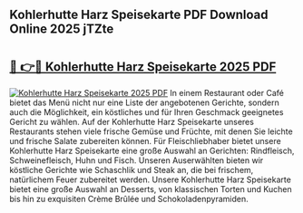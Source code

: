 ## Kohlerhutte Harz Speisekarte PDF Download Online 2025 jTZte

# <h2><a href="http://gccd8o.nevu.top/?p=Kohlerhutte+Harz+Speisekarte">🔗 👉🔴 Kohlerhutte Harz Speisekarte 2025 PDF</a></h2>

[![Kohlerhutte Harz Speisekarte 2025 PDF](https://i.imgur.com/dBaPXMq.png)](http://gccd8o.nevu.top/?p=Kohlerhutte+Harz+Speisekarte)
In einem Restaurant oder Café bietet das Menü nicht nur eine Liste der angebotenen Gerichte, sondern auch die Möglichkeit, ein köstliches und für Ihren Geschmack geeignetes Gericht zu wählen. Auf der Kohlerhutte Harz Speisekarte unseres Restaurants stehen viele frische Gemüse und Früchte, mit denen Sie leichte und frische Salate zubereiten können. Für Fleischliebhaber bietet unsere Kohlerhutte Harz Speisekarte eine große Auswahl an Gerichten: Rindfleisch, Schweinefleisch, Huhn und Fisch. Unseren Auserwählten bieten wir köstliche Gerichte wie Schaschlik und Steak an, die bei frischem, natürlichem Feuer zubereitet werden. Unsere Kohlerhutte Harz Speisekarte bietet eine große Auswahl an Desserts, von klassischen Torten und Kuchen bis hin zu exquisiten Crème Brûlée und Schokoladenpyramiden.
